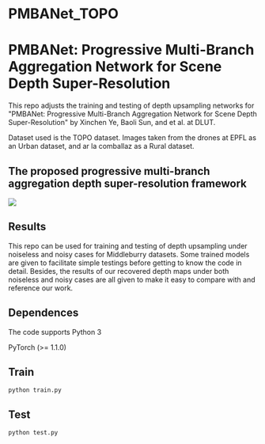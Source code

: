 # PMBANet_TOPO
# PMBANet: Progressive Multi-Branch Aggregation Network for Scene Depth Super-Resolution

This repo adjusts the training and testing of depth upsampling networks for "PMBANet: Progressive Multi-Branch Aggregation Network for Scene Depth Super-Resolution" by Xinchen Ye, Baoli Sun, and et al. at DLUT. 

Dataset used is the TOPO dataset. Images taken from the drones at EPFL as an Urban dataset, and ar la comballaz as a Rural dataset.

## The proposed progressive multi-branch aggregation depth super-resolution framework
![](https://github.com/Sunbaoli/PMBANet_DSR/blob/master/mainnet.png)

## Results


This repo can be used for training and testing of depth upsampling under noiseless and noisy cases for Middleburry  datasets. Some trained models are given to facilitate simple testings before getting to know the code in detail. Besides,  the results of our recovered depth maps under both noiseless and noisy cases are all given to make it  easy to compare with and reference our work.

## Dependences

The code supports Python 3

PyTorch (>= 1.1.0)


## Train
` python train.py `

## Test
` python test.py `


